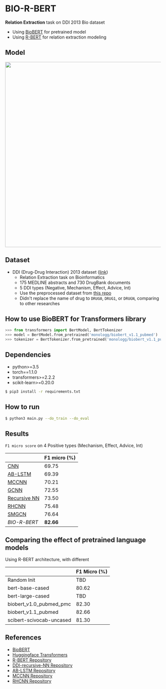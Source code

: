 # BIO-R-BERT

**Relation Extraction** task on DDI 2013 Bio dataset

- Using [BioBERT](https://github.com/naver/biobert-pretrained) for pretrained model
- Using [R-BERT](https://arxiv.org/abs/1905.08284) for relation extraction modeling

## Model

<p float="left" align="center">
    <img width="600" src="https://user-images.githubusercontent.com/28896432/68673458-1b090d00-0597-11ea-96b1-7c1453e6edbb.png" />  
</p>

## Dataset

- DDI (Drug-Drug Interaction) 2013 dataset ([link](http://labda.inf.uc3m.es/ddicorpus))
  - Relation Extraction task on Bioinformatics
  - 175 MEDLINE abstracts and 730 DrugBank documents
  - 5 DDI types (Negative, Mechanism, Effect, Advice, Int)
  - Use the preprocessed dataset from [this repo](https://github.com/arwhirang/DDI-recursive-NN)
  - Didn't replace the name of drug to `DRUG0`, `DRUG1`, or `DRUGN`, comparing to other researches

## How to use BioBERT for Transformers library

```python
>>> from transformers import BertModel, BertTokenizer
>>> model = BertModel.from_pretrained('monologg/biobert_v1.1_pubmed')
>>> tokenizer = BertTokenizer.from_pretrained('monologg/biobert_v1.1_pubmed')
```

## Dependencies

- python>=3.5
- torch==1.1.0
- transformers>=2.2.2
- scikit-learn>=0.20.0

```bash
$ pip3 install -r requirements.txt
```

## How to run

```bash
$ python3 main.py --do_train --do_eval
```

## Results

`F1 micro score` on 4 Positive types (Mechanism, Effect, Advice, Int)

|                                                                                                                              | F1 micro (%) |
| ---------------------------------------------------------------------------------------------------------------------------- | ------------ |
| [CNN](https://www.researchgate.net/publication/292590022_Drug-Drug_Interaction_Extraction_via_Convolutional_Neural_Networks) | 69.75        |
| [AB-LSTM](https://arxiv.org/abs/1701.08303)                                                                                  | 69.39        |
| [MCCNN](https://www.hindawi.com/journals/bmri/2016/1850404/)                                                                 | 70.21        |
| [GCNN](https://arxiv.org/abs/1805.05593)                                                                                     | 72.55        |
| [Recursive NN](https://journals.plos.org/plosone/article?id=10.1371/journal.pone.0190926)                                    | 73.50        |
| [RHCNN](https://www.mdpi.com/1099-4300/21/1/37)                                                                              | 75.48        |
| [SMGCN](https://www.aclweb.org/anthology/D19-6204.pdf)                                                                       | 76.64        |
| _BIO-R-BERT_                                                                                                                 | **82.66**    |

## Comparing the effect of pretrained language models

Using R-BERT architecture, with different

|                          | F1 Micro (%) |
| ------------------------ | ------------ |
| Random Init              | TBD          |
| bert-base-cased          | 80.62        |
| bert-large-cased         | TBD          |
| biobert_v1.0_pubmed_pmc  | 82.30        |
| biobert_v1.1_pubmed      | 82.66        |
| scibert-scivocab-uncased | 81.30        |

## References

- [BioBERT](https://github.com/naver/biobert-pretrained)
- [Huggingface Transformers](https://github.com/huggingface/transformers)
- [R-BERT Repository](https://github.com/monologg/R-BERT)
- [DDI-recursive-NN Repository](https://github.com/arwhirang/DDI-recursive-NN)
- [AB-LSTM Repository](https://github.com/sunilitggu/DDI-extraction-through-LSTM)
- [MCCNN Repository](https://github.com/coddinglxf/DDI)
- [RHCNN Repository](https://github.com/DongKeee/DDIExtraction)
